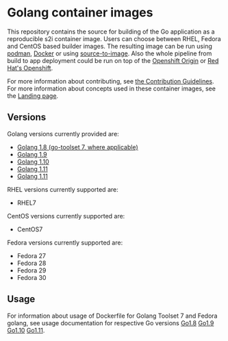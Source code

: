 Golang container images
====================

This repository contains the source for building of
the Go application as a reproducible s2i container image.
Users can choose between RHEL, Fedora and CentOS based builder images.
The resulting image can be run using [podman](https://github.com/containers/libpod), [Docker](http://docker.io) or using [source-to-image](https://github.com/openshift/source-to-image/).
Also the whole pipeline from build to app deployment could be run on top of the [Openshift Origin](https://www.okd.io/) or [Red Hat's Openshift](https://www.openshift.com/).

For more information about contributing, see
[the Contribution Guidelines](https://github.com/sclorg/welcome/blob/master/contribution.md).
For more information about concepts used in these container images, see the
[Landing page](https://github.com/sclorg/welcome).


Versions
---------------
Golang versions currently provided are:
* [Golang 1.8 (go-toolset 7, where applicable)](1.8)
* [Golang 1.9](1.9)
* [Golang 1.10](1.10)
* [Golang 1.11](1.11)
* [Golang 1.11](1.12)

RHEL versions currently supported are:
* RHEL7

CentOS versions currently supported are:
* CentOS7

Fedora versions currently supported are:
* Fedora 27
* Fedora 28
* Fedora 29
* Fedora 30


Usage
---------------------------------

For information about usage of Dockerfile for Golang Toolset 7 and Fedora golang,
see usage documentation for respective Go versions [Go1.8](1.8/README.md) [Go1.9](1.9/README.md) [Go1.10](1.10/README.md) [Go1.11](1.11/README.md).

